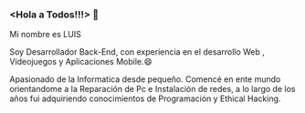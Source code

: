 ### <Hola a Todos!!!> 👋

Mi nombre es LUIS 

Soy Desarrollador Back-End, con experiencia en el desarrollo Web , Videojuegos y Aplicaciones Mobile.😄

Apasionado de la Informatica desde pequeño. Comencé en ente mundo orientandome a la Reparación de Pc e Instalación de redes, a lo largo de los años fui adquiriendo conocimientos de Programación y Ethical Hacking.

